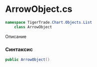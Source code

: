 
# ArrowObject.cs
```csharp
namespace TigerTrade.Chart.Objects.List  
    class ArrowObject
```

Описание

### Синтаксис
```csharp
public ArrowObject()
```
